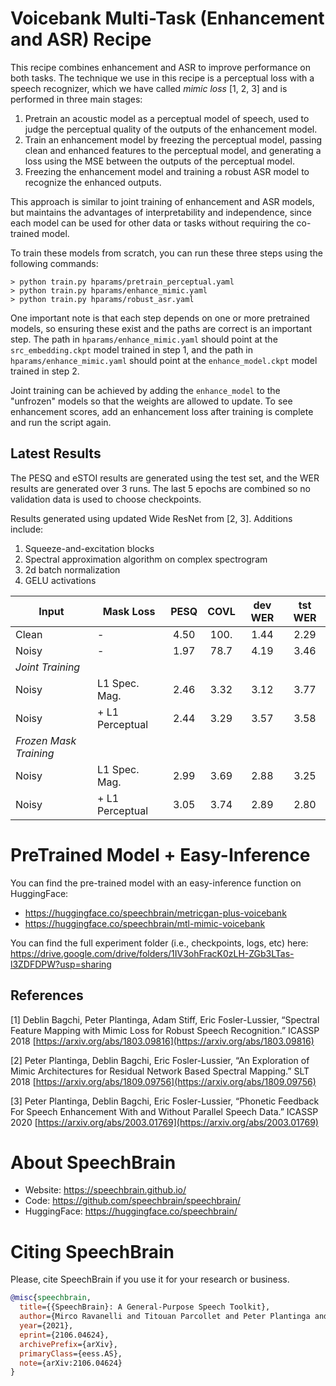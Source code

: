# Voicebank Multi-Task (Enhancement and ASR) Recipe

This recipe combines enhancement and ASR to improve performance on both tasks.
The technique we use in this recipe is a perceptual loss with a speech
recognizer, which we have called _mimic loss_ [1, 2, 3] and
is performed in three main stages:

1. Pretrain an acoustic model as a perceptual model of speech, used to
   judge the perceptual quality of the outputs of the enhancement model.
2. Train an enhancement model by freezing the perceptual model, passing
   clean and enhanced features to the perceptual model, and generating
   a loss using the MSE between the outputs of the perceptual model.
3. Freezing the enhancement model and training a robust ASR model
   to recognize the enhanced outputs.

This approach is similar to joint training of enhancement and ASR models,
but maintains the advantages of interpretability and independence, since
each model can be used for other data or tasks without requiring the
co-trained model.

To train these models from scratch, you can run these three steps
using the following commands:

```
> python train.py hparams/pretrain_perceptual.yaml
> python train.py hparams/enhance_mimic.yaml
> python train.py hparams/robust_asr.yaml
```

One important note is that each step depends on one or more pretrained
models, so ensuring these exist and the paths are correct is an
important step. The path in `hparams/enhance_mimic.yaml` should
point at the `src_embedding.ckpt` model trained in step 1, and
the path in `hparams/enhance_mimic.yaml` should point at
the `enhance_model.ckpt` model trained in step 2.

Joint training can be achieved by adding the `enhance_model` to
the "unfrozen" models so that the weights are allowed to update.
To see enhancement scores, add an enhancement loss after training
is complete and run the script again.

## Latest Results

The PESQ and eSTOI results are generated using the test set, and the
WER results are generated over 3 runs.
The last 5 epochs are combined so no validation
data is used to choose checkpoints.

Results generated using updated Wide ResNet from [2, 3]. Additions
include:

1. Squeeze-and-excitation blocks
2. Spectral approximation algorithm on complex spectrogram
3. 2d batch normalization
4. GELU activations

| Input | Mask Loss       | PESQ | COVL | dev WER | tst WER  |
|-------|-----------------|:----:|:----:|:-------:|:--------:|
| Clean | -               | 4.50 | 100. | 1.44    | 2.29     |
| Noisy | -               | 1.97 | 78.7 | 4.19    | 3.46     |
| *Joint Training*                                           |
| Noisy | L1 Spec. Mag.   | 2.46 | 3.32 | 3.12    | 3.77     |
| Noisy | + L1 Perceptual | 2.44 | 3.29 | 3.57    | 3.58     |
| *Frozen Mask Training*                                     |
| Noisy | L1 Spec. Mag.   | 2.99 | 3.69 | 2.88    | 3.25     |
| Noisy | + L1 Perceptual | 3.05 | 3.74 | 2.89    | 2.80     |


# PreTrained Model + Easy-Inference
You can find the pre-trained model with an easy-inference function on HuggingFace:
- https://huggingface.co/speechbrain/metricgan-plus-voicebank
- https://huggingface.co/speechbrain/mtl-mimic-voicebank

You can find the full experiment folder (i.e., checkpoints, logs, etc) here:
https://drive.google.com/drive/folders/1IV3ohFracK0zLH-ZGb3LTas-l3ZDFDPW?usp=sharing


## References

[1] Deblin Bagchi, Peter Plantinga, Adam Stiff, Eric Fosler-Lussier, “Spectral Feature Mapping with Mimic Loss for Robust Speech Recognition.” ICASSP 2018 [https://arxiv.org/abs/1803.09816](https://arxiv.org/abs/1803.09816)

[2] Peter Plantinga, Deblin Bagchi, Eric Fosler-Lussier, “An Exploration of Mimic Architectures for Residual Network Based Spectral Mapping.” SLT 2018 [https://arxiv.org/abs/1809.09756](https://arxiv.org/abs/1809.09756)

[3] Peter Plantinga, Deblin Bagchi, Eric Fosler-Lussier, “Phonetic Feedback For Speech Enhancement With and Without Parallel Speech Data.” ICASSP 2020 [https://arxiv.org/abs/2003.01769](https://arxiv.org/abs/2003.01769)


# **About SpeechBrain**
- Website: https://speechbrain.github.io/
- Code: https://github.com/speechbrain/speechbrain/
- HuggingFace: https://huggingface.co/speechbrain/


# **Citing SpeechBrain**
Please, cite SpeechBrain if you use it for your research or business.

```bibtex
@misc{speechbrain,
  title={{SpeechBrain}: A General-Purpose Speech Toolkit},
  author={Mirco Ravanelli and Titouan Parcollet and Peter Plantinga and Aku Rouhe and Samuele Cornell and Loren Lugosch and Cem Subakan and Nauman Dawalatabad and Abdelwahab Heba and Jianyuan Zhong and Ju-Chieh Chou and Sung-Lin Yeh and Szu-Wei Fu and Chien-Feng Liao and Elena Rastorgueva and François Grondin and William Aris and Hwidong Na and Yan Gao and Renato De Mori and Yoshua Bengio},
  year={2021},
  eprint={2106.04624},
  archivePrefix={arXiv},
  primaryClass={eess.AS},
  note={arXiv:2106.04624}
}
```
